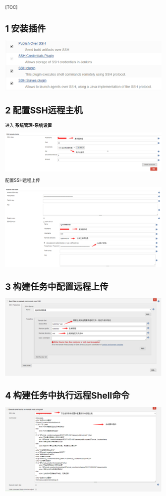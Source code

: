 [TOC]



# 1 安装插件

![img](./resources/4.1.png)



# 2 配置SSH远程主机

进入 **系统管理-系统设置**

![img](./resources/4.2.png)



配置SSH远程上传

![img](./resources/4.3.png)



# 3 构建任务中配置远程上传

![img](./resources/4.4.png)



# 4 构建任务中执行远程Shell命令

![img](./resources/4.5.png)